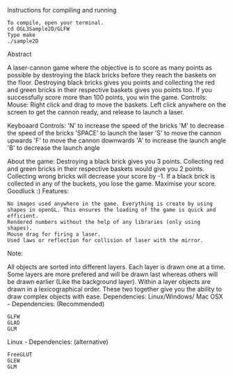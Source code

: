Instructions for compiling and running

    To compile, open your terminal.
    cd OGL3Sample2D/GLFW
    Type make
    ./sample2D

Abstract

A laser-cannon game where the objective is to score as many points as possible by destroying the black bricks before they reach the baskets on the floor. Destroying black bricks gives you points and collecting the red and green bricks in their respective baskets gives you points too. If you successfully score more than 100 points, you win the game.
Controls:
Mouse:
    Right click and drag to move the baskets.
    Left click anywhere on the screen to get the cannon ready, and release to launch a laser.

Keyboaard Controls:
    'N' to increase the speed of the bricks
    'M' to decrease the speed of the bricks
    'SPACE' to launch the laser
    'S' to move the cannon upwards
    'F' to move the cannon downwards
    'A' to increase the launch angle
    'B' to decrease the launch angle

About the game:
    Destroying a black brick gives you 3 points.
    Collecting red and green bricks in their respective baskets would give you 2 points.
    Collecting wrong bricks will decrease your score by -1.
    If a black brick is collected in any of the buckets, you lose the game.
    Maximise your score. Goodluck :)
Features:

    No images used anywhere in the game. Everything is create by using shapes in openGL. This ensures the loading of the game is quick and efficient.
    Rendered numbers without the help of any libraries (only using shapes).
    Mouse drag for firing a laser.
    Used laws or reflection for collision of laser with the mirror.

Note:

All objects are sorted into different layers. Each layer is drawn one at a time. Some layers are more prefered and will be drawn last whereas others will be drawn earlier (Like the background layer). Within a layer objects are drawn in a lexicographical order. These two together give you the ability to draw complex objects with ease.
Dependencies:
Linux/Windows/ Mac OSX - Dependencies: (Recommended)

    GLFW
    GLAD
    GLM

Linux - Dependencies: (alternative)

    FreeGLUT
    GLEW
    GLM
